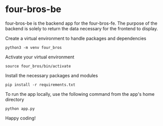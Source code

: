 # four-bros-be

four-bros-be is the backend app for the four-bros-fe. The purpose of the backend is solely to return
the data necessary for the frontend to display.

Create a virtual environment to handle packages and dependencies
```
python3 -m venv four_bros
```

Activate your virtual environment
```
source four_bros/bin/activate
```

Install the necessary packages and modules
```
pip install -r requirements.txt
```

To run the app locally, use the following command from the app's home directory
```
python app.py
```

Happy coding!
